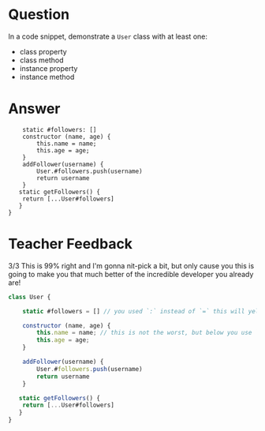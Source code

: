 # Question
In a code snippet, demonstrate a `User` class with at least one:
- class property
- class method
- instance property
- instance method

# Answer
```class User {
    static #followers: []
    constructor (name, age) {
        this.name = name;
        this.age = age;
    }
    addFollower(username) {
        User.#followers.push(username)
        return username
    }
   static getFollowers() {
    return [...User#followers]
   }
}
```

# Teacher Feedback
3/3
 This is 99% right and I'm gonna nit-pick a bit, but only cause you this is going to make you that much better of the incredible developer you already are!

```js
class User {

    static #followers = [] // you used `:` instead of `=` this will yell at you.

    constructor (name, age) {
        this.name = name; // this is not the worst, but below you use `username`, this is where consistency is key. It could be confusing to someone if you have usernames and names but do not have a method that are explicit to it. Technically you could say that the name is the username, just add a comment so that whoever is looking at the code knows why you made this decision. 
        this.age = age;
    }

    addFollower(username) {
        User.#followers.push(username)
        return username
    }

   static getFollowers() {
    return [...User#followers]
   }
}
```
